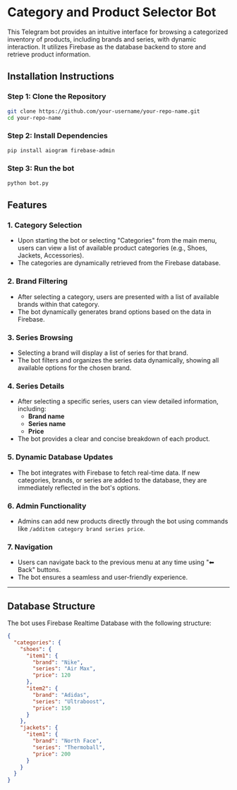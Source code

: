 # **Category and Product Selector Bot**

This Telegram bot provides an intuitive interface for browsing a categorized inventory of products, including brands and series, with dynamic interaction. It utilizes Firebase as the database backend to store and retrieve product information.

## **Installation Instructions**

### **Step 1: Clone the Repository**
```bash
git clone https://github.com/your-username/your-repo-name.git
cd your-repo-name
```

### Step 2: Install Dependencies
```bash
pip install aiogram firebase-admin
```

### Step 3: Run the bot
```bash
python bot.py
```

## **Features**

### 1. **Category Selection**
- Upon starting the bot or selecting "Categories" from the main menu, users can view a list of available product categories (e.g., Shoes, Jackets, Accessories).
- The categories are dynamically retrieved from the Firebase database.

### 2. **Brand Filtering**
- After selecting a category, users are presented with a list of available brands within that category.
- The bot dynamically generates brand options based on the data in Firebase.

### 3. **Series Browsing**
- Selecting a brand will display a list of series for that brand.
- The bot filters and organizes the series data dynamically, showing all available options for the chosen brand.

### 4. **Series Details**
- After selecting a specific series, users can view detailed information, including:
  - **Brand name**
  - **Series name**
  - **Price**
- The bot provides a clear and concise breakdown of each product.

### 5. **Dynamic Database Updates**
- The bot integrates with Firebase to fetch real-time data. If new categories, brands, or series are added to the database, they are immediately reflected in the bot's options.

### 6. **Admin Functionality**
- Admins can add new products directly through the bot using commands like `/additem category brand series price`.

### 7. **Navigation**
- Users can navigate back to the previous menu at any time using "⬅ Back" buttons.
- The bot ensures a seamless and user-friendly experience.

---

## **Database Structure**

The bot uses Firebase Realtime Database with the following structure:

```json
{
  "categories": {
    "shoes": {
      "item1": {
        "brand": "Nike",
        "series": "Air Max",
        "price": 120
      },
      "item2": {
        "brand": "Adidas",
        "series": "Ultraboost",
        "price": 150
      }
    },
    "jackets": {
      "item1": {
        "brand": "North Face",
        "series": "Thermoball",
        "price": 200
      }
    }
  }
}
